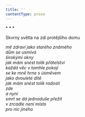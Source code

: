 ```yaml
---
title: ''
contentType: prose
---
```


\* \* \*

Skvrny světla na zdi protějšího domu

_mě zdraví jako starého známého  
dům se usmívá  
širokými okny  
jak mám snést tolik přátelství  
každá věc v tomhle pokoji  
se ke mně hrne s úsměvem  
jako dvouleté dítě  
jak mám snést tolik radosti  
zde  
a nyní  
smrt se dá jednoduše přežít  
v zrcadle není místo  
pro nic jiného_
